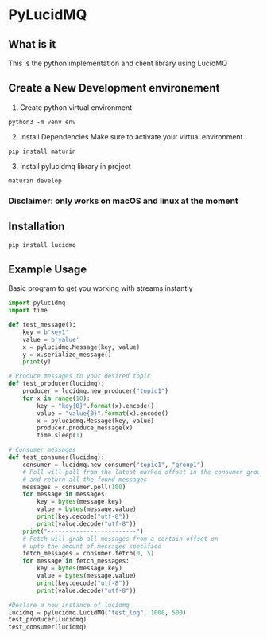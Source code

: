 # PyLucidMQ

## What is it

This is the python implementation and client library using LucidMQ


## Create a New Development environement

1. Create python virtual environment
```
python3 -m venv env
```

2. Install Dependencies
Make sure to activate your virtual environment
```
pip install maturin
```

3. Install pylucidmq library in project
``` 
maturin develop
```

### Disclaimer: only works on macOS and linux at the moment

## Installation

`pip install lucidmq`

## Example Usage

Basic program to get you working with streams instantly

``` python
import pylucidmq
import time

def test_message():
    key = b'key1'
    value = b'value'
    x = pylucidmq.Message(key, value)
    y = x.serialize_message()
    print(y)

# Produce messages to your desired topic
def test_producer(lucidmq):
    producer = lucidmq.new_producer("topic1")
    for x in range(10):
        key = "key{0}".format(x).encode()
        value = "value{0}".format(x).encode()
        x = pylucidmq.Message(key, value)
        producer.produce_message(x)
        time.sleep(1)

# Consumer messages
def test_consumer(lucidmq):
    consumer = lucidmq.new_consumer("topic1", "group1")
    # Poll will poll from the latest marked offset in the consumer group
    # and return all the found messages
    messages = consumer.poll(100)
    for message in messages:
        key = bytes(message.key)
        value = bytes(message.value)
        print(key.decode("utf-8"))
        print(value.decode("utf-8"))
    print("-------------------------")
    # Fetch will grab all messages from a certain offset on
    # upto the amount of messages specified
    fetch_messages = consumer.fetch(0, 5)
    for message in fetch_messages:
        key = bytes(message.key)
        value = bytes(message.value)
        print(key.decode("utf-8"))
        print(value.decode("utf-8"))

#Declare a new instance of lucidmq
lucidmq = pylucidmq.LucidMQ("test_log", 1000, 500)
test_producer(lucidmq)
test_consumer(lucidmq)
```
